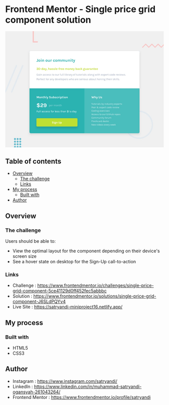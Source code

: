# Frontend Mentor - Single price grid component solution

![Single Price Grid Component](assets/images/desktop-preview.jpg)

## Table of contents

- [Overview](#overview)
    - [The challenge](#the-challenge)
    - [Links](#links)
- [My process](#my-process)
    - [Built with](#built-with)
- [Author](#author)

## Overview

### The challenge

Users should be able to:

- View the optimal layout for the component depending on their device's screen size
- See a hover state on desktop for the Sign-Up call-to-action

### Links

- Challenge : https://www.frontendmentor.io/challenges/single-price-grid-component-5ce41129d0ff452fec5abbbc
- Solution  : https://www.frontendmentor.io/solutions/single-price-grid-component-J6SLdPQYv4
- Live Site : https://satryandi-miniproject16.netlify.app/

## My process

### Built with

- HTML5
- CSS3

## Author

- Instagram : https://www.instagram.com/satryandi/
- LinkedIn : https://www.linkedin.com/in/muhammad-satryandi-ogansyah-261043264/
- Frontend Mentor : https://www.frontendmentor.io/profile/satryandi